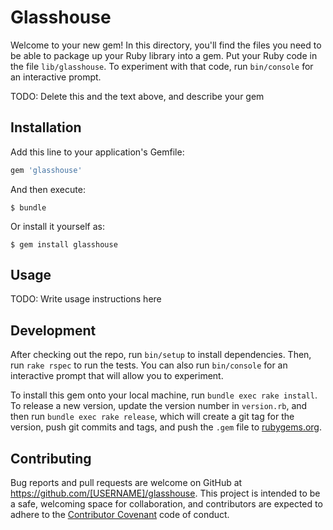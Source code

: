 # Glasshouse

Welcome to your new gem! In this directory, you'll find the files you need to be able to package up your Ruby library into a gem. Put your Ruby code in the file `lib/glasshouse`. To experiment with that code, run `bin/console` for an interactive prompt.

TODO: Delete this and the text above, and describe your gem

## Installation

Add this line to your application's Gemfile:

```ruby
gem 'glasshouse'
```

And then execute:

    $ bundle

Or install it yourself as:

    $ gem install glasshouse

## Usage

TODO: Write usage instructions here

## Development

After checking out the repo, run `bin/setup` to install dependencies. Then, run `rake rspec` to run the tests. You can also run `bin/console` for an interactive prompt that will allow you to experiment.

To install this gem onto your local machine, run `bundle exec rake install`. To release a new version, update the version number in `version.rb`, and then run `bundle exec rake release`, which will create a git tag for the version, push git commits and tags, and push the `.gem` file to [rubygems.org](https://rubygems.org).

## Contributing

Bug reports and pull requests are welcome on GitHub at https://github.com/[USERNAME]/glasshouse. This project is intended to be a safe, welcoming space for collaboration, and contributors are expected to adhere to the [Contributor Covenant](contributor-covenant.org) code of conduct.

